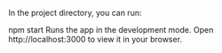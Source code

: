 In the project directory, you can run:

npm start
Runs the app in the development mode.
Open http://localhost:3000 to view it in your browser.
